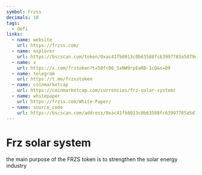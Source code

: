 ```yaml
---
symbol: Frzss
decimals: 18
tags:
  - defi
links:
  - name: website
    url: https://frzss.com/
  - name: explorer
    url: https://bscscan.com/token/0xac41fb8013c0b63588fc63997785a5d79e73eb28
  - name: x
    url: https://x.com/frztoken?t=50fc06_SxNW9rpEaR8-1cQ&s=09
  - name: telegram
    url: https://t.me/frzsstoken
  - name: coinmarketcap
    url: https://coinmarketcap.com/currencies/frz-solar-system/
  - name: whitepaper
    url: https://frzss.com/White-Paper/
  - name: source_code
    url: https://bscscan.com/address/0xac41fb8013c0b63588fc63997785a5d79e73eb28#code
---
```


# Frz solar system

the main purpose of the FRZS token is to strengthen the solar energy industry
